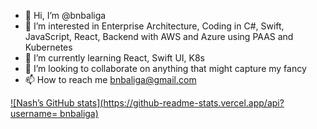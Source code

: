 - 👋 Hi, I’m @bnbaliga
- 👀 I’m interested in Enterprise Architecture, Coding in C#, Swift, JavaScript, React, Backend with AWS and Azure using PAAS and Kubernetes
- 🌱 I’m currently learning React, Swift UI, K8s
- 💞️ I’m looking to collaborate on anything that might capture my fancy
- 📫 How to reach me bnbaliga@gmail.com

[![Nash’s GitHub stats](https://github-readme-stats.vercel.app/api?username= bnbaliga)](https://github.com/bnbaliga/github-readme-stats)

<!---
bnbaliga/bnbaliga is a ✨ special ✨ repository because its `README.md` (this file) appears on your GitHub profile.
You can click the Preview link to take a look at your changes.
--->
